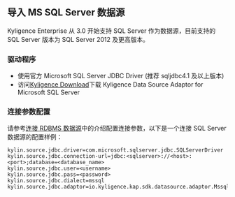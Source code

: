 ## 导入 MS SQL Server 数据源

Kyligence Enterprise 从 3.0 开始支持 SQL Server 作为数据源，目前支持的 SQL Server 版本为 SQL Server 2012 及更高版本。

### 驱动程序

- 使用官方 Microsoft SQL Server JDBC Driver (推荐 sqljdbc4.1 及以上版本)
- 访问[Kyligence Download](http://download.kyligence.io/#/addons)下载 Kyligence Data Source Adaptor for Microsoft SQL Server

### 连接参数配置

请参考[连接 RDBMS 数据源](README.md)中的介绍配置连接参数，以下是一个连接 SQL Server 数据源的配置样例：

```properties
kylin.source.jdbc.driver=com.microsoft.sqlserver.jdbc.SQLServerDriver
kylin.source.jdbc.connection-url=jdbc:<sqlserver>://<host>:<port>;database=<database_name>
kylin.source.jdbc.user=<username>
kylin.source.jdbc.pass=<password>
kylin.source.jdbc.dialect=mssql
kylin.source.jdbc.adaptor=io.kyligence.kap.sdk.datasource.adaptor.MssqlAdaptor
```